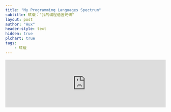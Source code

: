 ```yaml
---
title: "My Programming Languages Spectrum"
subtitle: 转载："我的编程语言光谱"
layout: post
author: "Hux"
header-style: text
hidden: true
plchart: true
tags:
    - 转载
---
```


<iframe 
  id="chart"
  src="https://huangxuan.me/PL-chart/"
  frameborder="0" 
  scrolling="no" 
  style="width: 100%">
</iframe>
